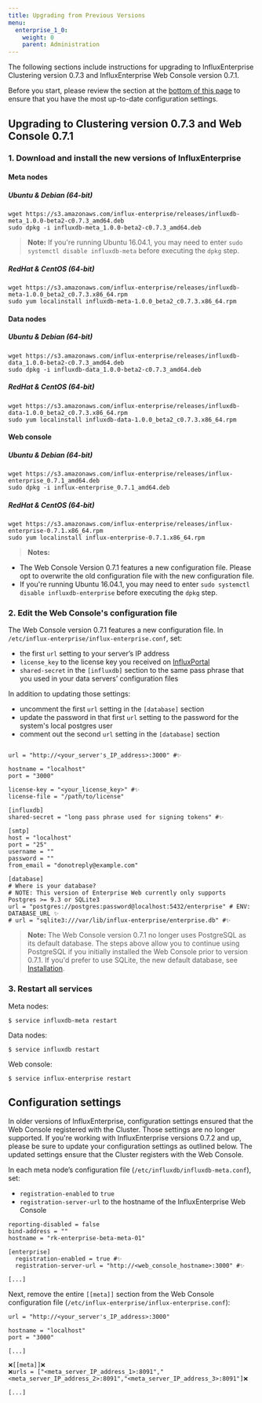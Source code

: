 ```yaml
---
title: Upgrading from Previous Versions
menu:
  enterprise_1_0:
    weight: 0
    parent: Administration
---
```


The following sections include instructions for upgrading to InfluxEnterprise
Clustering version 0.7.3 and InfluxEnterprise Web Console version 0.7.1.

Before you start, please review the section at the
[bottom of this page](#configuration-settings) to ensure that you have the most
up-to-date configuration settings.

## Upgrading to Clustering version 0.7.3 and Web Console 0.7.1

### 1. Download and install the new versions of InfluxEnterprise

#### Meta nodes

##### Ubuntu & Debian (64-bit)
```
wget https://s3.amazonaws.com/influx-enterprise/releases/influxdb-meta_1.0.0-beta2-c0.7.3_amd64.deb
sudo dpkg -i influxdb-meta_1.0.0-beta2-c0.7.3_amd64.deb
```

> **Note:** If you're running Ubuntu 16.04.1, you may need to enter
`sudo systemctl disable influxdb-meta` before executing the `dpkg` step.

##### RedHat & CentOS (64-bit)
```
wget https://s3.amazonaws.com/influx-enterprise/releases/influxdb-meta-1.0.0_beta2_c0.7.3.x86_64.rpm
sudo yum localinstall influxdb-meta-1.0.0_beta2_c0.7.3.x86_64.rpm
```

#### Data nodes

##### Ubuntu & Debian (64-bit)
```
wget https://s3.amazonaws.com/influx-enterprise/releases/influxdb-data_1.0.0-beta2-c0.7.3_amd64.deb
sudo dpkg -i influxdb-data_1.0.0-beta2-c0.7.3_amd64.deb
```
##### RedHat & CentOS (64-bit)
```
wget https://s3.amazonaws.com/influx-enterprise/releases/influxdb-data-1.0.0_beta2_c0.7.3.x86_64.rpm
sudo yum localinstall influxdb-data-1.0.0_beta2_c0.7.3.x86_64.rpm
```
#### Web console

##### Ubuntu & Debian (64-bit)
```
wget https://s3.amazonaws.com/influx-enterprise/releases/influx-enterprise_0.7.1_amd64.deb
sudo dpkg -i influx-enterprise_0.7.1_amd64.deb
```
##### RedHat & CentOS (64-bit)
```
wget https://s3.amazonaws.com/influx-enterprise/releases/influx-enterprise-0.7.1.x86_64.rpm
sudo yum localinstall influx-enterprise-0.7.1.x86_64.rpm
```

> **Notes:**
>
* The Web Console Version 0.7.1 features a new configuration file.
Please opt to overwrite the old configuration file with the new configuration
file.
* If you're running Ubuntu 16.04.1, you may need to enter
`sudo systemctl disable influxdb-enterprise` before executing the `dpkg` step.

### 2. Edit the Web Console's configuration file
The Web Console version 0.7.1 features a new configuration file.
In `/etc/influx-enterprise/influx-enterprise.conf`, set:

* the first `url` setting to your server’s IP address
* `license_key` to the license key you received on [InfluxPortal](https://portal.influxdata.com/)
* `shared-secret` in the `[influxdb]` section to the same pass phrase that you used in your data servers’ configuration files

In addition to updating those settings:

* uncomment the first `url` setting in the `[database]` section
* update the password in that first `url` setting to the password for the system's local postgres user
* comment out the second `url` setting in the `[database]` section

```

url = "http://<your_server's_IP_address>:3000" #✨

hostname = "localhost"
port = "3000"

license-key = "<your_license_key>" #✨
license-file = "/path/to/license"

[influxdb]
shared-secret = "long pass phrase used for signing tokens" #✨

[smtp]
host = "localhost"
port = "25"
username = ""
password = ""
from_email = "donotreply@example.com"

[database]
# Where is your database?
# NOTE: This version of Enterprise Web currently only supports Postgres >= 9.3 or SQLite3
url = "postgres://postgres:password@localhost:5432/enterprise" # ENV: DATABASE_URL ✨
# url = "sqlite3:///var/lib/influx-enterprise/enterprise.db" #✨
```

>**Note:** The Web Console version 0.7.1 no longer uses PostgreSQL as its
default database.
The steps above allow you to continue using PostgreSQL if you initially
installed the Web Console prior to version 0.7.1.
If you'd prefer to use SQLite, the new default database, see [Installation](/enterprise/v1.0/introduction/installation/#web-console-setup).

### 3. Restart all services
Meta nodes:
```
$ service influxdb-meta restart
```
Data nodes:
```
$ service influxdb restart
```
Web console:
```
$ service influx-enterprise restart
```

## Configuration settings

In older versions of InfluxEnterprise, configuration settings ensured that
the Web Console registered with the Cluster.
Those settings are no longer supported.
If you're working with InfluxEnterprise versions 0.7.2 and up, please be sure
to update your configuration settings as outlined below.
The updated settings ensure that the Cluster registers with the Web Console.

In each meta node’s configuration file (`/etc/influxdb/influxdb-meta.conf`), set:

* `registration-enabled` to `true`
* `registration-server-url` to the hostname of the InfluxEnterprise Web Console

```
reporting-disabled = false
bind-address = ""
hostname = "rk-enterprise-beta-meta-01"

[enterprise]
  registration-enabled = true #✨
  registration-server-url = "http://<web_console_hostname>:3000" #✨

[...]
```
Next, remove the entire `[[meta]]` section from the Web Console configuration file (`/etc/influx-enterprise/influx-enterprise.conf`):
```
url = "http://<your_server's_IP_address>:3000"

hostname = "localhost"
port = "3000"

[...]

❌[[meta]]❌
❌urls = ["<meta_server_IP_address_1>:8091","<meta_server_IP_address_2>:8091","<meta_server_IP_address_3>:8091"]❌

[...]
```
